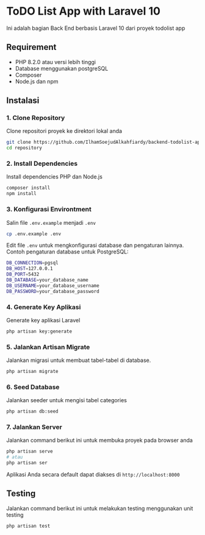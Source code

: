 # ToDO List App with Laravel 10
Ini adalah bagian Back End berbasis Laravel 10 dari proyek todolist app

## Requirement
- PHP 8.2.0 atau versi lebih tinggi
- Database menggunakan postgreSQL
- Composer 
- Node.js dan npm

## Instalasi
### 1. Clone Repository
Clone repositori proyek ke direktori lokal anda

```bash
git clone https://github.com/IlhamSoejudAlkahfiardy/backend-todolist-app.git
cd repository
```

### 2. Install Dependencies
Install dependencies PHP dan Node.js
```bash
composer install
npm install
```

### 3. Konfigurasi Environtment
Salin file `.env.example` menjadi `.env`
```bash
cp .env.example .env
```

Edit file `.env` untuk mengkonfigurasi database dan pengaturan lainnya. Contoh pengaturan database untuk PostgreSQL:
```bash
DB_CONNECTION=pgsql
DB_HOST=127.0.0.1
DB_PORT=5432
DB_DATABASE=your_database_name
DB_USERNAME=your_database_username
DB_PASSWORD=your_database_password
```

### 4. Generate Key Aplikasi
Generate key aplikasi Laravel
```bash
php artisan key:generate
```

### 5. Jalankan Artisan Migrate
Jalankan migrasi untuk membuat tabel-tabel di database.
```bash
php artisan migrate
```

### 6. Seed Database
Jalankan seeder untuk mengisi tabel categories
```bash
php artisan db:seed
```

### 7. Jalankan Server
Jalankan command berikut ini untuk membuka proyek pada browser anda
```bash
php artisan serve
# atau
php artisan ser
```
Aplikasi Anda secara default dapat diakses di `http://localhost:8000`

## Testing
Jalankan command berikut ini untuk melakukan testing menggunakan unit testing
```bash
php artisan test
```































